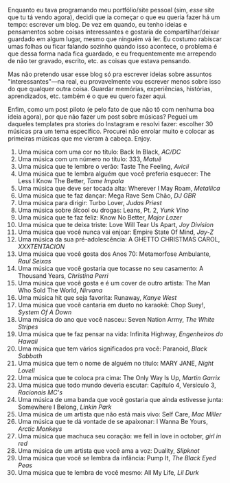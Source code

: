 Enquanto eu tava programando meu portfólio/site pessoal (sim, _esse_ site que tu tá vendo agora),
decidi que ia começar o que eu queria fazer há um tempo: escrever um blog. De vez em quando,
eu tenho ideias e pensamentos sobre coisas interessantes e gostaria de compartilhar/deixar
guardado em algum lugar, mesmo que ninguém vá ler. Eu costumo rabiscar umas folhas ou ficar
falando sozinho quando isso acontece, o problema é que dessa forma nada fica guardado, e eu
frequentemente me arrependo de não ter gravado, escrito, etc. as coisas que estava pensando.

Mas não pretendo usar esse blog só pra escrever ideias sobre assuntos "interessantes"—na real,
eu provavelmente vou escrever menos sobre isso do que qualquer outra coisa. Guardar memórias,
experiências, histórias, aprendizados, etc. também é o que eu quero fazer aqui.

Enfim, como um post piloto (e pelo fato de que não tô com nenhuma boa ideia agora), por que não
fazer um post sobre músicas? Peguei um daqueles templates pra stories do Instagram e resolvi
fazer: escolher 30 músicas pra um tema específico. Procurei não enrolar muito e colocar as
primeiras músicas que me vieram à cabeça. Enjoy.

1. Uma música com uma cor no título: Back In Black, _AC/DC_
2. Uma música com um número no título: 333, _Matuê_
3. Uma música que te lembre o verão: Taste The Feeling, _Avicii_
4. Uma música que te lembra alguém que você preferia esquecer: The Less I Know The Better, _Tame Impala_
5. Uma música que deve ser tocada alta: Wherever I May Roam, _Metallica_
6. Uma música que te faz dançar: Mega Rave Sem Chão, _DJ GBR_
7. Uma música para dirigir: Turbo Lover, _Judas Priest_
8. Uma música sobre álcool ou drogas: Leans, Pt. 2, _Yunk Vino_
9. Uma música que te faz feliz: Know No Better, _Major Lazer_
10. Uma música que te deixa triste: Love Will Tear Us Apart, _Joy Division_
11. Uma música que você nunca vai enjoar: Empire State Of Mind, _Jay-Z_
12. Uma música da sua pré-adolescência: A GHETTO CHRISTMAS CAROL, _XXXTENTACION_
13. Uma música que você gosta dos Anos 70: Metamorfose Ambulante, _Raul Seixas_
14. Uma música que você gostaria que tocasse no seu casamento: A Thousand Years, _Christina Perri_
15. Uma música que você gosta e é um cover de outro artista: The Man Who Sold The World, _Nirvana_
16. Uma música hit que seja favorita: Runaway, _Kanye West_
17. Uma música que você cantaria em dueto no karaokê: Chop Suey!, _System Of A Down_
18. Uma música do ano que você nasceu: Seven Nation Army, _The White Stripes_
19. Uma música que te faz pensar na vida: Infinita Highway, _Engenheiros do Hawaii_
20. Uma música que tem vários significados pra você: Paranoid, _Black Sabbath_
21. Uma música que tem o nome de alguém no título: MARY JANE, _Night Lovell_
22. Uma música que te coloca pra cima: The Only Way Is Up, _Martin Garrix_
23. Uma música que todo mundo deveria escutar: Capítulo 4, Versículo 3, _Racionais MC's_
24. Uma música de uma banda que você gostaria que ainda estivesse junta: Somewhere I Belong, _Linkin Park_
25. Uma música de um artista que não está mais vivo: Self Care, _Mac Miller_
26. Uma música que te dá vontade de se apaixonar: I Wanna Be Yours, _Arctic Monkeys_
27. Uma música que machuca seu coração: we fell in love in october, _girl in red_
28. Uma música de um artista que você ama a voz: Duality, _Slipknot_
29. Uma música que você se lembra da infância: Pump It, _The Black Eyed Peas_
30. Uma música que te lembra de você mesmo: All My Life, _Lil Durk_